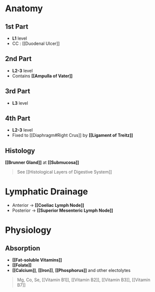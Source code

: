 # Anatomy
## 1st Part
- **L1** level
- CC : [[Duodenal Ulcer]]

## 2nd Part
- **L2-3** level
- Contains **[[Ampulla of Vater]]**

## 3rd Part
- **L3** level

## 4th Part
- **L2-3** level
- Fixed to [[Diaphragm#Right Crus]] by **[[Ligament of Treitz]]**

## Histology
**[[Brunner Gland]]** at **[[Submucosa]]**
> See [[Histological Layers of Digestive System]]

# Lymphatic Drainage
- Anterior -> **[[Coeliac Lymph Node]]**
- Posterior -> **[[Superior Mesenteric Lymph Node]]**

# Physiology
## Absorption
- **[[Fat-soluble Vitamins]]**
- **[[Folate]]**
- **[[Calcium]]**, **[[Iron]]**, **[[Phosphorus]]** and other electolytes
> Mg, Co, Se, [[Vitamin B1]], [[Vitamin B2]], [[Vitamin B3]], [[Vitamin B7]]
